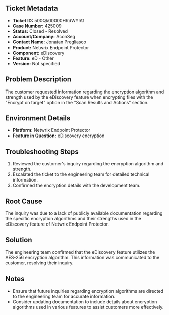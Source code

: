 ## Ticket Metadata
- **Ticket ID:** 500Qk00000HRdWYIA1
- **Case Number:** 425009
- **Status:** Closed - Resolved
- **Account/Company:** AconSeg
- **Contact Name:** Jonatan Pregliasco
- **Product:** Netwrix Endpoint Protector
- **Component:** eDiscovery
- **Feature:** eD - Other
- **Version:** Not specified

## Problem Description
The customer requested information regarding the encryption algorithm and strength used by the eDiscovery feature when encrypting files with the "Encrypt on target" option in the "Scan Results and Actions" section.

## Environment Details
- **Platform:** Netwrix Endpoint Protector
- **Feature in Question:** eDiscovery encryption

## Troubleshooting Steps
1. Reviewed the customer's inquiry regarding the encryption algorithm and strength.
2. Escalated the ticket to the engineering team for detailed technical information.
3. Confirmed the encryption details with the development team.

## Root Cause
The inquiry was due to a lack of publicly available documentation regarding the specific encryption algorithms and their strengths used in the eDiscovery feature of Netwrix Endpoint Protector.

## Solution
The engineering team confirmed that the eDiscovery feature utilizes the AES-256 encryption algorithm. This information was communicated to the customer, resolving their inquiry.

## Notes
- Ensure that future inquiries regarding encryption algorithms are directed to the engineering team for accurate information.
- Consider updating documentation to include details about encryption algorithms used in various features to assist customers more effectively.